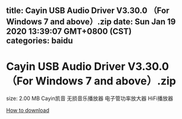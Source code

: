 
title: Cayin USB Audio Driver V3.30.0 （For Windows 7 and above）.zip
date: Sun Jan 19 2020 13:39:07 GMT+0800 (CST)    
categories: baidu
---

# Cayin USB Audio Driver V3.30.0 （For Windows 7 and above）.zip
size: 2.00 MB
 Cayin凯音 无损音乐播放器 电子管功率放大器 HiFi播放器
 

[How to download](https://bpcam.bemobtrk.com/go/2ceec3aa-1ca2-46d6-b9ff-aaa5c184517c?jno=1857)